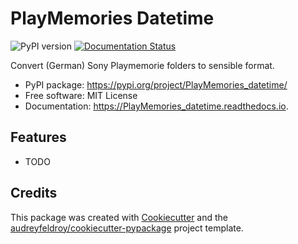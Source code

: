 # PlayMemories Datetime

![PyPI version](https://img.shields.io/pypi/v/PlayMemories_datetime.svg)
[![Documentation Status](https://readthedocs.org/projects/PlayMemories_datetime/badge/?version=latest)](https://PlayMemories_datetime.readthedocs.io/en/latest/?version=latest)

Convert (German) Sony Playmemorie folders to sensible format.

* PyPI package: https://pypi.org/project/PlayMemories_datetime/
* Free software: MIT License
* Documentation: https://PlayMemories_datetime.readthedocs.io.

## Features

* TODO

## Credits

This package was created with [Cookiecutter](https://github.com/audreyfeldroy/cookiecutter) and the [audreyfeldroy/cookiecutter-pypackage](https://github.com/audreyfeldroy/cookiecutter-pypackage) project template.
